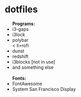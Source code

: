 # dotfiles
<ul>
  <lh><b>Programs:</b></lh>
  <li>i3-gaps</li>
  <li>i3lock</li>
  <li>polybar</li><
  li>rofi</li>
  <li>dunst</li>
  <li>redshift</li>
  <li>i3blocks [not in use]</li>
  <li>and something else</li>
<br>
<lh><b>Fonts:</b></lh>
<li>FontAwesome</li>
<li>System San Francisco Display</li>
</ul>
